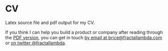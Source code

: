 # CV
Latex source file and pdf output for my CV.

If you think I can help you build a product or company after reading through the [PDF version](https://github.com/bricef/CV/raw/master/cv.pdf), you can get in touch [by email at brice@fractallambda.com](mailto:brice@fractallambda.com) or [on twitter @fractallambda](https://twitter.com/fractallambda).
